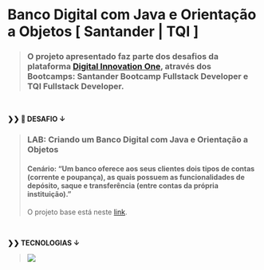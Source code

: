 
# Banco Digital com Java e Orientação a Objetos [ Santander | TQI ]

> ### O projeto apresentado faz parte dos desafios da plataforma [Digital Innovation One](https://web.digitalinnovation.one/home), através dos Bootcamps: Santander Bootcamp Fullstack Developer e TQI Fullstack Developer.
> 

<br>
 <p>
   <strong>❯❯ 🚀 DESAFIO ↓</strong><br>
 </p>

> ### LAB: Criando um Banco Digital com Java e Orientação a Objetos
> #### Cenário: “Um banco oferece aos seus clientes dois tipos de contas (corrente e poupança), as quais possuem as funcionalidades de depósito, saque e transferência (entre contas da própria instituição).”
> O projeto base está neste [link](https://github.com/falvojr/lab-banco-digital-oo).

 <br>
  <p>
    <strong>❯❯ TECNOLOGIAS ↓</strong><br>
  </p>

>   <img src="https://img.shields.io/badge/JAVA-black?logo=openjdk"/>
> 
#